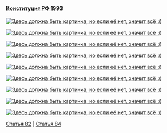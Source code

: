 #### [Конституция РФ 1993](https://lalawland.github.io/eurasia/russia/const)

[![Здесь должна быть картинка, но если её нет, значит всё :(](https://sun9-east.userapi.com/sun9-30/s/v1/ig2/JUOGZiiwaBw8qrKwhWoa8VxGFozKtP2M3ICQu9IX53s9K1N-2HuMgRA5RF-t3CQl34-If0JlEa6UTDXO7SnJ_H1K.jpg?size=1280x720&quality=95&type=album)](https://sun9-east.userapi.com/sun9-30/s/v1/ig2/JUOGZiiwaBw8qrKwhWoa8VxGFozKtP2M3ICQu9IX53s9K1N-2HuMgRA5RF-t3CQl34-If0JlEa6UTDXO7SnJ_H1K.jpg?size=1280x720&quality=95&type=album)

[![Здесь должна быть картинка, но если её нет, значит всё :(](https://sun9-east.userapi.com/sun9-22/s/v1/ig2/LW_ewpmJ53X2Y8a1DCpMXw-sAP_b0QaRndL1KYU-rB_zGc8wW_ODOSzvpxkKJQp3unWJOvnOgetJu52b2U9IvECT.jpg?size=1280x720&quality=95&type=album)](https://sun9-east.userapi.com/sun9-22/s/v1/ig2/LW_ewpmJ53X2Y8a1DCpMXw-sAP_b0QaRndL1KYU-rB_zGc8wW_ODOSzvpxkKJQp3unWJOvnOgetJu52b2U9IvECT.jpg?size=1280x720&quality=95&type=album)

[![Здесь должна быть картинка, но если её нет, значит всё :(](https://sun9-east.userapi.com/sun9-36/s/v1/ig2/s0F2DknxmWJO9jXtbOcxMM6F8KOxz18gHd97tn7p9bmFJGKINltU0sLnBxLdGbS4RSqe_wqwg_WXg4C4kKCM4kz3.jpg?size=1280x720&quality=95&type=album)](https://sun9-east.userapi.com/sun9-36/s/v1/ig2/s0F2DknxmWJO9jXtbOcxMM6F8KOxz18gHd97tn7p9bmFJGKINltU0sLnBxLdGbS4RSqe_wqwg_WXg4C4kKCM4kz3.jpg?size=1280x720&quality=95&type=album)

[![Здесь должна быть картинка, но если её нет, значит всё :(](https://sun9-east.userapi.com/sun9-27/s/v1/ig2/hAzlNe-gQ7sS-GFc_uRcH2V7WS5vtnNLiXF-5T_6zFH1EuPwhvbft0FEpDK6oEtlhmEwWjdJz0TJ-hEkil8m9q1h.jpg?size=1280x720&quality=95&type=album)](https://sun9-east.userapi.com/sun9-27/s/v1/ig2/hAzlNe-gQ7sS-GFc_uRcH2V7WS5vtnNLiXF-5T_6zFH1EuPwhvbft0FEpDK6oEtlhmEwWjdJz0TJ-hEkil8m9q1h.jpg?size=1280x720&quality=95&type=album)

[![Здесь должна быть картинка, но если её нет, значит всё :(](https://sun9-west.userapi.com/sun9-3/s/v1/ig2/hosY1N0oi8wdJQjkM7_ih9G3uM51P10qp-YZSfaZYDevQRoQ4xHaItEQc5-FKVDSTOHp_Lj4AAMlwhROKoczbO6k.jpg?size=1280x720&quality=95&type=album)](https://sun9-west.userapi.com/sun9-3/s/v1/ig2/hosY1N0oi8wdJQjkM7_ih9G3uM51P10qp-YZSfaZYDevQRoQ4xHaItEQc5-FKVDSTOHp_Lj4AAMlwhROKoczbO6k.jpg?size=1280x720&quality=95&type=album)

[![Здесь должна быть картинка, но если её нет, значит всё :(](https://sun9-west.userapi.com/sun9-48/s/v1/ig2/CYA1uug58aYzGR8uNKywVYiyDKDhYcl-y63K3IWioNrMOfpJgZV_bPamPgPYV1kjx5qmgHo9j60NMoMbx2Bnbio7.jpg?size=1280x720&quality=95&type=album)](https://sun9-west.userapi.com/sun9-48/s/v1/ig2/CYA1uug58aYzGR8uNKywVYiyDKDhYcl-y63K3IWioNrMOfpJgZV_bPamPgPYV1kjx5qmgHo9j60NMoMbx2Bnbio7.jpg?size=1280x720&quality=95&type=album)

[![Здесь должна быть картинка, но если её нет, значит всё :(](https://sun9-west.userapi.com/sun9-70/s/v1/ig2/4jtw7shZFD0ZB7R-6lznSnc0Im4JHsf_6rbEUffXwv0o58ETZKrjIoLfJy3ODrueU67QemtLSPbvdXMTLWa5k31Z.jpg?size=1280x720&quality=95&type=album)](https://sun9-west.userapi.com/sun9-70/s/v1/ig2/4jtw7shZFD0ZB7R-6lznSnc0Im4JHsf_6rbEUffXwv0o58ETZKrjIoLfJy3ODrueU67QemtLSPbvdXMTLWa5k31Z.jpg?size=1280x720&quality=95&type=album)

[![Здесь должна быть картинка, но если её нет, значит всё :(](https://sun9-east.userapi.com/sun9-28/s/v1/ig2/Rp0Dz6JLuACkaJx4xr4SFiMA1qeImFPnR2ElelBF84kdiW6vvXYwALSyxYABA_sKhmlX1sP7pgx79DRJN2bkvuXI.jpg?size=1280x720&quality=95&type=album)](https://sun9-east.userapi.com/sun9-28/s/v1/ig2/Rp0Dz6JLuACkaJx4xr4SFiMA1qeImFPnR2ElelBF84kdiW6vvXYwALSyxYABA_sKhmlX1sP7pgx79DRJN2bkvuXI.jpg?size=1280x720&quality=95&type=album)

[![Здесь должна быть картинка, но если её нет, значит всё :(](https://sun9-west.userapi.com/sun9-72/s/v1/ig2/rQspeC0rcn1s_sdSU0cAYZK6eZeE2kS4ltLMCi0hpw-mjdai-24K_-AaxdawcXMvb9soGmNPwd4qt-znIfl2slQX.jpg?size=1280x720&quality=95&type=album)](https://sun9-west.userapi.com/sun9-72/s/v1/ig2/rQspeC0rcn1s_sdSU0cAYZK6eZeE2kS4ltLMCi0hpw-mjdai-24K_-AaxdawcXMvb9soGmNPwd4qt-znIfl2slQX.jpg?size=1280x720&quality=95&type=album)

[Статья 82](https://lalawland.github.io/eurasia/russia/const/art82) | [Статья 84](https://lalawland.github.io/eurasia/russia/const/art84)
